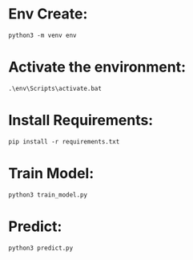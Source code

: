 # Env Create:
```python3 -m venv env```
# Activate the environment:
```.\env\Scripts\activate.bat```
# Install Requirements:
```pip install -r requirements.txt```
# Train Model:
```python3 train_model.py```

# Predict:
```python3 predict.py```
